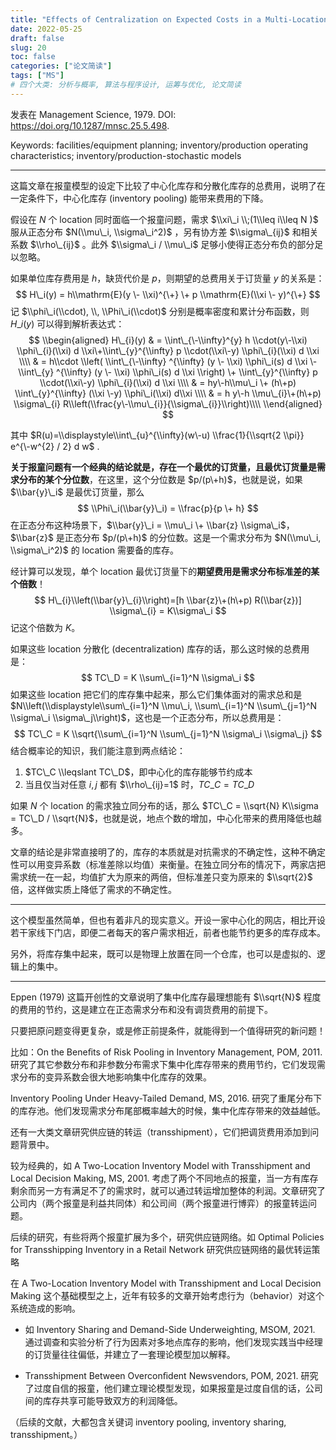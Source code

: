 ```yaml
---
title: "Effects of Centralization on Expected Costs in a Multi-Location Newsboy Problem"
date: 2022-05-25
draft: false
slug: 20
toc: false
categories: ["论文简读"]
tags: ["MS"]
# 四个大类: 分析与概率, 算法与程序设计, 运筹与优化, 论文简读
---
```


发表在 Management Science, 1979. DOI: https://doi.org/10.1287/mnsc.25.5.498.

Keywords: facilities/equipment planning; inventory/production operating characteristics; inventory/production-stochastic models

---

这篇文章在报童模型的设定下比较了中心化库存和分散化库存的总费用，说明了在一定条件下，中心化库存 (inventory pooling) 能带来费用的下降。

假设在 $N$ 个 location 同时面临一个报童问题，需求 $\\xi\_i \\;(1\\leq i\\leq N )$ 服从正态分布 $N(\\mu\_i, \\sigma\_i^2)$ ，另有协方差 $\\sigma\_{ij}$ 和相关系数 $\\rho\_{ij}$ 。此外 $\\sigma\_i / \\mu\_i$ 足够小使得正态分布负的部分足以忽略。

如果单位库存费用是 $h$，缺货代价是 $p$，则期望的总费用关于订货量 $y$ 的关系是：
$$
H\_i(y) = h\\mathrm{E}(y \- \\xi)^{\+} \+ p \\mathrm{E}(\\xi \- y)^{\+}
$$
记 $\\phi\_i(\\cdot), \\, \\Phi\_i(\\cdot)$ 分别是概率密度和累计分布函数，则 $H\_i(y)$ 可以得到解析表达式：
$$
\\begin{aligned}
H\_{i}(y) & =  \\int\_{\-\\infty}^{y} h \\cdot(y\-\\xi) \\phi\_{i}(\\xi) d \\xi\+\\int\_{y}^{\\infty} p \\cdot(\\xi\-y) \\phi\_{i}(\\xi) d \\xi \\\\
& = h\\cdot \\left( \\int\_{\-\\infty} ^{\\infty} (y \- \\xi) \\phi\_i(s) d \\xi \- \\int\_{y} ^{\\infty} (y \- \\xi) \\phi\_i(s) d \\xi \\right) \+ \\int\_{y}^{\\infty} p \\cdot(\\xi\-y) \\phi\_{i}(\\xi) d \\xi \\\\
& = hy\-h\\mu\_i \+ (h\+p) \\int\_{y}^{\\infty} (\\xi \-y) \\phi\_i(\\xi) d\\xi \\\\
& = h y\-h \\mu\_{i}\+(h\+p) \\sigma\_{i} R\\left(\\frac{y\-\\mu\_{i}}{\\sigma\_{i}}\\right)\\\\
\\end{aligned}
$$

其中 $R(u)=\\displaystyle\\int\_{u}^{\\infty}(w\-u) \\frac{1}{\\sqrt{2 \\pi}} e^{\-w^{2} / 2} d w$ .

**关于报童问题有一个经典的结论就是，存在一个最优的订货量，且最优订货量是需求分布的某个分位数**，在这里，这个分位数是 $p/(p\+h)$，也就是说，如果 $\\bar{y}\_i$ 是最优订货量，那么
$$
\\Phi\_i(\\bar{y}\_i) = \\frac{p}{p \+ h}
$$
在正态分布这种场景下，$\\bar{y}\_i = \\mu\_i \+ \\bar{z} \\sigma\_i$，$\\bar{z}$ 是正态分布 $p/(p\+h)$ 的分位数。这是一个需求分布为 $N(\\mu\_i, \\sigma\_i^2)$ 的 location 需要备的库存。

经计算可以发现，单个 location 最优订货量下的**期望费用是需求分布标准差的某个倍数**！
$$
H\_{i}\\left(\\bar{y}\_{i}\\right)=[h \\bar{z}\+(h\+p) R(\\bar{z})] \\sigma\_{i} = K\\sigma\_i
$$
记这个倍数为 $K$。

如果这些 location 分散化 (decentralization) 库存的话，那么这时候的总费用是：
$$
TC\_D = K \\sum\_{i=1}^N \\sigma\_i
$$
如果这些 location 把它们的库存集中起来，那么它们集体面对的需求总和是 $N\\left(\\displaystyle\\sum\_{i=1}^N \\mu\_i, \\sum\_{i=1}^N \\sum\_{j=1}^N \\sigma\_i \\sigma\_j\\right)$，这也是一个正态分布，所以总费用是：
$$
TC\_C = K \\sqrt{\\sum\_{i=1}^N \\sum\_{j=1}^N \\sigma\_i \\sigma\_j}
$$
结合概率论的知识，我们能注意到两点结论：

1. $TC\_C \\leqslant TC\_D$，即中心化的库存能够节约成本
2. 当且仅当对任意 $i, j$ 都有 $\\rho\_{ij}=1$ 时，$TC\_C = TC\_D$

如果 $N$ 个 location 的需求独立同分布的话，那么 $TC\_C = \\sqrt{N} K\\sigma = TC\_D / \\sqrt{N}$，也就是说，地点个数的增加，中心化带来的费用降低也越多。

文章的结论是非常直接明了的，库存的本质就是对抗需求的不确定性，这种不确定性可以用变异系数（标准差除以均值）来衡量。在独立同分布的情况下，两家店把需求统一在一起，均值扩大为原来的两倍，但标准差只变为原来的 $\\sqrt{2}$ 倍，这样做实质上降低了需求的不确定性。

---

这个模型虽然简单，但也有着非凡的现实意义。开设一家中心化的网店，相比开设若干家线下门店，即便二者每天的客户需求相近，前者也能节约更多的库存成本。

另外，将库存集中起来，既可以是物理上放置在同一个仓库，也可以是虚拟的、逻辑上的集中。

---

Eppen (1979) 这篇开创性的文章说明了集中化库存最理想能有 $\\sqrt{N}$ 程度的费用的节约，这是建立在正态需求分布和没有调货费用的前提下。

只要把原问题变得更复杂，或是修正前提条件，就能得到一个值得研究的新问题！

比如：On the Beneﬁts of Risk Pooling in Inventory Management, POM, 2011. 研究了其它参数分布和非参数分布需求下集中化库存带来的费用节约，它们发现需求分布的变异系数会很大地影响集中化库存的效果。

Inventory Pooling Under Heavy-Tailed Demand, MS, 2016. 研究了重尾分布下的库存池。他们发现需求分布尾部概率越大的时候，集中化库存带来的效益越低。

还有一大类文章研究供应链的转运（transshipment），它们把调货费用添加到问题背景中。

较为经典的，如 A Two-Location Inventory Model with Transshipment and Local Decision Making, MS, 2001. 考虑了两个不同地点的报童，当一方有库存剩余而另一方有满足不了的需求时，就可以通过转运增加整体的利润。文章研究了公司内（两个报童是利益共同体）和公司间（两个报童进行博弈）的报童转运问题。

后续的研究，有些将两个报童扩展为多个，研究供应链网络。如 Optimal Policies for Transshipping Inventory in a Retail Network 研究供应链网络的最优转运策略

在 A Two-Location Inventory Model with Transshipment and Local Decision Making 这个基础模型之上，近年有较多的文章开始考虑行为（behavior）对这个系统造成的影响。

+ 如 Inventory Sharing and Demand-Side Underweighting, MSOM, 2021. 通过调查和实验分析了行为因素对多地点库存的影响，他们发现实践当中经理的订货量往往偏低，并建立了一套理论模型加以解释。

+ Transshipment Between Overconﬁdent Newsvendors, POM, 2021. 研究了过度自信的报童，他们建立理论模型发现，如果报童是过度自信的话，公司间的库存共享可能导致双方的利润降低。


（后续的文献，大都包含关键词 inventory pooling, inventory sharing, transshipment。）








